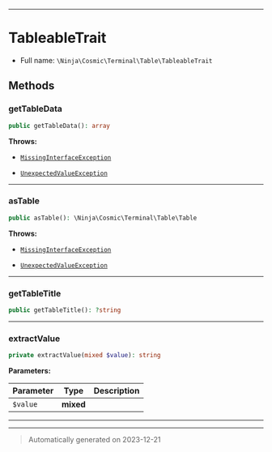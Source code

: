 ***

# TableableTrait





* Full name: `\Ninja\Cosmic\Terminal\Table\TableableTrait`




## Methods


### getTableData



```php
public getTableData(): array
```











**Throws:**

- [`MissingInterfaceException`](../../Exception/MissingInterfaceException.md)

- [`UnexpectedValueException`](../../Exception/UnexpectedValueException.md)



***

### asTable



```php
public asTable(): \Ninja\Cosmic\Terminal\Table\Table
```











**Throws:**

- [`MissingInterfaceException`](../../Exception/MissingInterfaceException.md)

- [`UnexpectedValueException`](../../Exception/UnexpectedValueException.md)



***

### getTableTitle



```php
public getTableTitle(): ?string
```












***

### extractValue



```php
private extractValue(mixed $value): string
```








**Parameters:**

| Parameter | Type | Description |
|-----------|------|-------------|
| `$value` | **mixed** |  |





***

***
> Automatically generated on 2023-12-21

